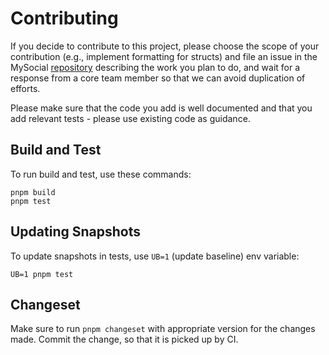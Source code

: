 # Contributing

If you decide to contribute to this project, please choose the scope of your contribution (e.g.,
implement formatting for structs) and file an issue in the MySocial
[repository](https://github.com/MystenLabs/mys) describing the work you plan to do, and wait for a
response from a core team member so that we can avoid duplication of efforts.

Please make sure that the code you add is well documented and that you add relevant tests - please
use existing code as guidance.

## Build and Test

To run build and test, use these commands:

```shell
pnpm build
pnpm test
```

## Updating Snapshots

To update snapshots in tests, use `UB=1` (update baseline) env variable:

```shell
UB=1 pnpm test
```

## Changeset

Make sure to run `pnpm changeset` with appropriate version for the changes made. Commit the change,
so that it is picked up by CI.
